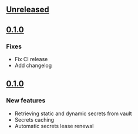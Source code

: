 ## [Unreleased]

## [0.1.0]
### Fixes
- Fix CI release
- Add changelog

## [0.1.0]
### New features
- Retrieving static and dynamic secrets from vault
- Secrets caching
- Automatic secrets lease renewal

[Unreleased]: https://github.com/matic-insurance/settings_reader-vault_resolver/compare/0.1.1...HEAD
[0.1.0]: https://github.com/matic-insurance/settings_reader-vault_resolver/commits/0.1.1
[0.1.0]: https://github.com/matic-insurance/settings_reader-vault_resolver/commits/0.1.0

